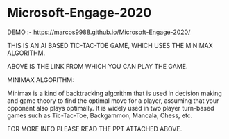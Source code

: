 # Microsoft-Engage-2020


DEMO :- https://marcos9988.github.io/Microsoft-Engage-2020/


THIS IS AN AI BASED TIC-TAC-TOE GAME, WHICH USES THE MINIMAX ALGORITHM. 

ABOVE IS THE LINK FROM WHICH YOU CAN PLAY THE GAME.



MINIMAX ALGORITHM:

Minimax is a kind of backtracking algorithm that is used in decision making and game theory to find the optimal move for a player, assuming that your opponent also plays optimally. It is widely used in two player turn-based games such as Tic-Tac-Toe, Backgammon, Mancala, Chess, etc.



FOR MORE INFO PLEASE READ THE PPT ATTACHED ABOVE.
